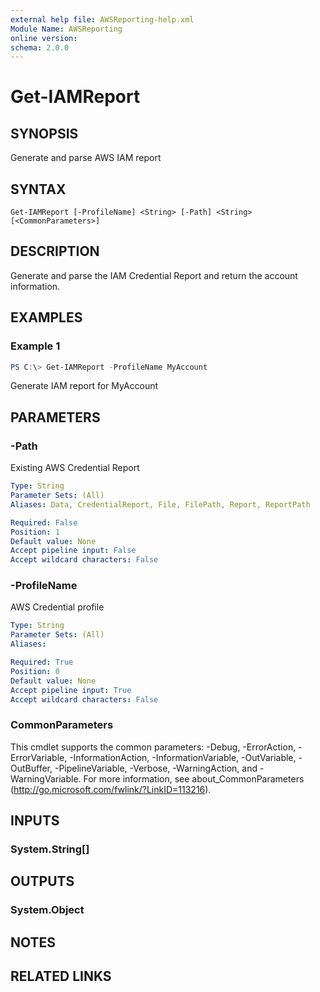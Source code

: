```yaml
---
external help file: AWSReporting-help.xml
Module Name: AWSReporting
online version:
schema: 2.0.0
---
```


# Get-IAMReport

## SYNOPSIS
Generate and parse AWS IAM report

## SYNTAX

```
Get-IAMReport [-ProfileName] <String> [-Path] <String> [<CommonParameters>]
```

## DESCRIPTION
Generate and parse the IAM Credential Report and return the account information.

## EXAMPLES

### Example 1
```powershell
PS C:\> Get-IAMReport -ProfileName MyAccount
```

Generate IAM report for MyAccount

## PARAMETERS

### -Path
Existing AWS Credential Report

```yaml
Type: String
Parameter Sets: (All)
Aliases: Data, CredentialReport, File, FilePath, Report, ReportPath

Required: False
Position: 1
Default value: None
Accept pipeline input: False
Accept wildcard characters: False
```

### -ProfileName
AWS Credential profile

```yaml
Type: String
Parameter Sets: (All)
Aliases:

Required: True
Position: 0
Default value: None
Accept pipeline input: True
Accept wildcard characters: False
```

### CommonParameters
This cmdlet supports the common parameters: -Debug, -ErrorAction, -ErrorVariable, -InformationAction, -InformationVariable, -OutVariable, -OutBuffer, -PipelineVariable, -Verbose, -WarningAction, and -WarningVariable.
For more information, see about_CommonParameters (http://go.microsoft.com/fwlink/?LinkID=113216).

## INPUTS

### System.String[]

## OUTPUTS

### System.Object
## NOTES

## RELATED LINKS

